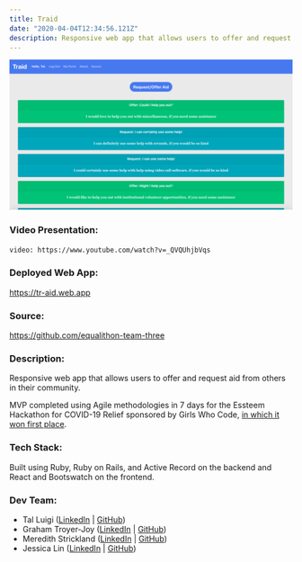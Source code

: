 ```yaml
---
title: Traid
date: "2020-04-04T12:34:56.121Z"
description: Responsive web app that allows users to offer and request aid from others in their community.
---
```


![Traid Screenshot](./traid.png)

### Video Presentation:

`video: https://www.youtube.com/watch?v=_QVQUhjbVqs`

### Deployed Web App:

https://tr-aid.web.app

### Source:

https://github.com/equalithon-team-three

### Description:

Responsive web app that allows users to offer and request aid from others in their community.

MVP completed using Agile methodologies in 7 days for the Essteem Hackathon for COVID-19 Relief sponsored by Girls Who Code, [in which it won first place](https://www.equalithon.io/past-challenges/traid).

### Tech Stack:

Built using Ruby, Ruby on Rails, and Active Record on the backend and React and Bootswatch on the frontend.

### Dev Team:

- Tal Luigi ([LinkedIn](https://www.linkedin.com/in/talluigi) | [GitHub](https://github.com/luigilegion))
- Graham Troyer-Joy ([LinkedIn](https://www.linkedin.com/in/grahamtroyerjoy) | [GitHub](https://github.com/telegraham))
- Meredith Strickland ([LinkedIn](https://www.linkedin.com/in/meredith-strickland) | [GitHub](https://github.com/merestrickland))
- Jessica Lin ([LinkedIn](https://www.linkedin.com/in/lin-jessica) | [GitHub](https://github.com/lin-jessica))
